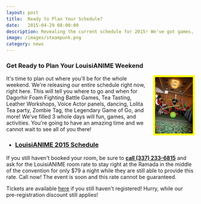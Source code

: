 ```yaml
---
layout: post
title:  Ready to Plan Your Schedule?
date:   2015-04-29 08:00:00
description: Revealing the current schedule for 2015! We've got games, shows, and events planned from morning till late night all the way up till closing ceremonies!
image: /images/steampunk.png
category: news
---
```



<h3>Get Ready to Plan Your LouisiANIME Weekend</h3>

<img src="/images/gameshow.jpg" class="img-responsive" style="float: right; width: 20%; margin-left: 15px; border: 5px solid yellow;" />
<p>It's time to plan out where you'll be for the whole weekend. We're releasing our entire schedule right now, right here. This will tell you where to go and when for Dagorhir Foam Fighting Battle Games, Tea Tasting, Leather Workshops, Voice Actor panels, dancing, Lolita Tea party, Zombie Tag, the Legendary Game of Go,  and more! We've filled 3 whole days will fun, games, and activities. You're going to have an amazing time and we cannot wait to see all of you there!</p>

<ul>
	<li><a href="/documents/louisianime-schedule.pdf"><h3>LouisiANIME 2015 Schedule</h3></a></li>
</ul>

<p>If you still haven't booked your room, be sure to <a href="/2015/02/05/Welcome-to-the-Ramada/"><strong>call (337) 233-6815</strong></a> and ask for the LouisiANIME room rate to stay right at the Ramada in the middle of the convention for only $79 a night while they are still able to provide this rate. Call now! The event is soon and this rate cannot be guaranteed.</p>

<p>Tickets are available <a href="/registration">here</a> if you still haven't registered! Hurry, while our pre-registration discount still applies!</p>